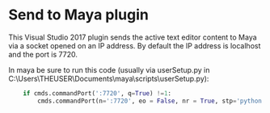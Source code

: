 # Send to Maya plugin
This Visual Studio 2017 plugin sends the active text editor content to Maya via a socket opened on an IP address.
By default the IP address is localhost and the port is 7720.

In maya be sure to run this code (usually via userSetup.py in C:\Users\THEUSER\Documents\maya\scripts\userSetup.py):
```python
    if cmds.commandPort(':7720', q=True) !=1:
        cmds.commandPort(n=':7720', eo = False, nr = True, stp='python')
```


